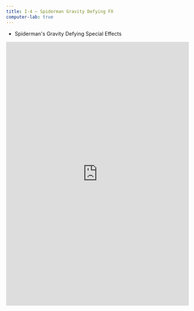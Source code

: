 ```yaml
---
title: I-4 — Spiderman Gravity Defying FX
computer-lab: true
---
```


- Spiderman's Gravity Defying Special Effects

<iframe src="https://www.facebook.com/plugins/post.php?href=https%3A%2F%2Fwww.facebook.com%2Fpermalink.php%3Fstory_fbid%3D1925483004351342%26id%3D1913407308892245&width=500" width="500" height="722" style="border:none;overflow:hidden" scrolling="no" frameborder="0" allowTransparency="true"></iframe>
